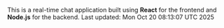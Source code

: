 This is a real-time chat application built using **React** for the frontend and **Node.js** for the backend.
Last updated: Mon Oct 20 08:13:07 UTC 2025
